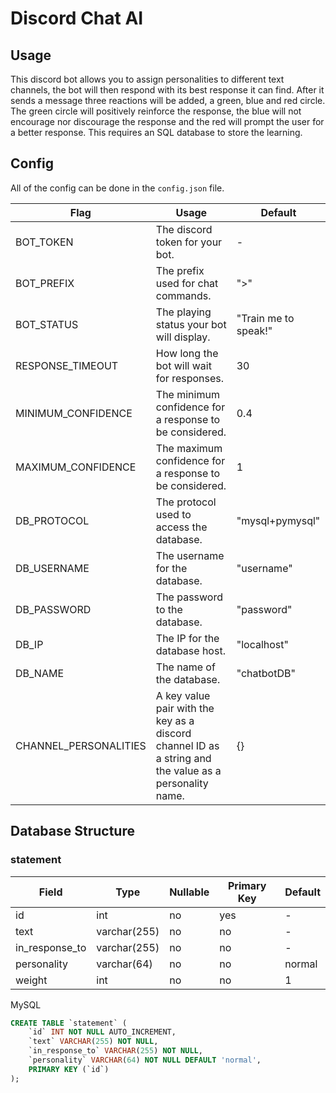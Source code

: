 # Discord Chat AI
## Usage
This discord bot allows you to assign personalities to different text channels, the bot will then respond with its best response it can find. After it sends a message three reactions will be added, a green, blue and red circle. The green circle will positively reinforce the response, the blue will not encourage nor discourage the response and the red will prompt the user for a better response.
This requires an SQL database to store the learning.
## Config
All of the config can be done in the `config.json` file.

| Flag                  | Usage                                                                                                  | Default              |
|-----------------------|--------------------------------------------------------------------------------------------------------|----------------------|
| BOT_TOKEN             | The discord token for your bot.                                                                        | -                    |
| BOT_PREFIX            | The prefix used for chat commands.                                                                     | ">"                  |
| BOT_STATUS            | The playing status your bot will display.                                                              | "Train me to speak!" |
| RESPONSE_TIMEOUT      | How long the bot will wait for responses.                                                              | 30                   |
| MINIMUM_CONFIDENCE    | The minimum confidence for a response to be considered.                                                | 0.4                  |
| MAXIMUM_CONFIDENCE    | The maximum confidence for a response to be considered.                                                | 1                    |
| DB_PROTOCOL           | The protocol used to access the database.                                                              | "mysql+pymysql"      |
| DB_USERNAME           | The username for the database.                                                                         | "username"           |
| DB_PASSWORD           | The password to the database.                                                                          | "password"           |
| DB_IP                 | The IP for the database host.                                                                          | "localhost"          |
| DB_NAME               | The name of the database.                                                                              | "chatbotDB"          |
| CHANNEL_PERSONALITIES | A key value pair with the key as a discord channel ID as a string and the value as a personality name. | {}                   |
## Database Structure
### statement
| Field          | Type         | Nullable | Primary Key | Default |
|----------------|--------------|----------|-------------|---------|
| id             | int          | no       | yes         | -       |
| text           | varchar(255) | no       | no          | -       |
| in_response_to | varchar(255) | no       | no          | -       |
| personality    | varchar(64)  | no       | no          | normal  |
| weight         | int          | no       | no          | 1  |

MySQL
```sql
CREATE TABLE `statement` (
	`id` INT NOT NULL AUTO_INCREMENT,
	`text` VARCHAR(255) NOT NULL,
	`in_response_to` VARCHAR(255) NOT NULL,
	`personality` VARCHAR(64) NOT NULL DEFAULT 'normal',
	PRIMARY KEY (`id`)
);
```
